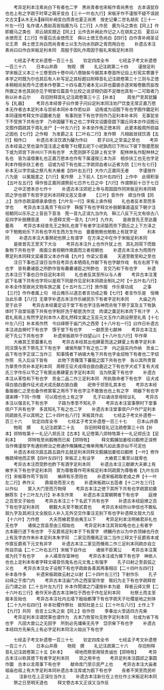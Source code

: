 <!-- { "loadSidebar": true } -->
　　考异足利本注素尚白下有者也二字　黒尚青者也宋板作青尚黒也　古本语犹存也也上有之字疏于时草之萌牙变白【三十一叶右九行】宋板牙作不谨按不疑不误説文古文从木无头嶭同补阙变白而青也夏正尚黒　按史记秦二世名胡亥【三十一叶左一行】名作谓人畏赵高皆指鹿为马【二行】人作民　鹿为马之类也【同上】作即鹿马之类也　郑云胡亥既近【同上】云作去补阙此作记之人在胡亥之后　夏后以水徳而王【三行】作夏后氏金徳而王　舜以土徳王色尚白【四行】白作青补阙圣证论王肃　舜土徳王尚白而尚青者土以生为功水则辟之青而用白也
　　补遗古本注素尚曰曰作白宋板足利本同　周殷于因礼作周因于殷礼宋板足利本同

　　七经孟子考文补遗卷一百三十五
　　钦定四库全书
　　七经孟子考文补遗卷一百三十六
　　日本山井鼎
　　物观　撰
　　礼记注疏第二十四
　　谨按足利学宋板正义本三十三卷至四十卷中间八卷缺矣今据其本卷首所记自上杉宪实寄置于本学之时既为尔也其后有人补写足之其标题曰附释音礼记注疏卷第三十三则与正徳本稍相肖矣而今正徳本作卷第二十四与嘉万诸本无以异也葢彼亦逐宋板卷数而妄改所据之本也其説亦见于明堂位篇首今比校之讹谬相仍固不足徴也其有一二可取者乃称以补本云尔
　　存旧附释音礼记注疏卷第三十三【补本】
　　周坐尸至其犹醵与【礼器】
　　考异古本经曽子曰作曽子问曰足利本同注劝尸饮食无常正嘉万厯本无作者古本足利本与崇祯本同补本作若似非　诏侑或为诏囿下有也字囿作圜足利本同谨按考释文作诏圜者为是　有事则坐下有也字则作乃足利本补本同　无事犹坐下不受旅下共有也字　乃命国醵下有之也二字释文诏圜音圆下圜丘同本亦作诏囿元文囿作圆疏其于周礼坐尸【一叶左六行】补本坐作侑正徳本同　此更本殷周所损益之因也【七行】之作相　为发爵之主【二叶右二行】发作祭　凡相敌敛钱饮酒【五行】相作口
　　补遗古本注饮酒为醵为作曰
　　君子曰礼之至温之至也
　　考异古本经温之至也温作蕰注逺之者敬下社稷五祀下小祀孰而已下所以下彼下慤蹙愿貎下或为郊宫下并州川下共有也字　大愿则辞不见辞上有文字　配林林名作配林林之名也　皆为温借重礼也正嘉万厯本也作有下属谨按三本为非　相歩扶工也无也字足利本作相歩扶工者也　诏或为绍下有也矣二字疏郊血者以近者为防【三叶左七行】补本无以字宗庙之祭凡有大飨者【四叶右五行】大作六正嘉同无者
　　字谨按作六为是　以冕服差之【六行】冕作祭　上下前人【五叶右四行】上作中　此得积渐【五叶左五行】得作皆正嘉同谓祭前七日齐七日之中【六行】作谓祭前十日于七日
　　之中正徳本亦七作十
　　补遗古本注郊祀上帝与周固固作同宋板足利本同頖郊之学也頖下有宫字足利本同释文恶又音虖
　　【三叶】音作作　顺当作慎【同上】当作亦疏温顺承承借也【六叶左一行】宋板上承作相
　　礼也者反本至而多学也
　　考异古本注禹贡下有曰字　鞂服下有也字释文补脱朝事直遥反下朝夕注视朝同以乐乐之上音岳下音洛　莞一音九正误九当作丸　鞂江八反下元文有徐古八反四字补脱穗音遂
　　补遗释文莞一音九【六叶】九作丸
　　是故昔先王至达亹亹焉
　　考异古本经昔先王之制礼也昔下有者字注闭蛰而烝下圆丘之上下方泽之中下勉勉劝乐下共有也字月生西方生作出　亹亹勉勉也勉勉上有犹字足
　　利本同
　　补遗古本注大事祭祀也祭上有谓字　在方泽之中在作于宋板足利本同
　　是故昔先王至天下大治
　　考异古本注升上也作升犹上也　其礼则简下而致象物下共有也字　南面立者视朝作南面而立者视朝也
　　补遗古本注水为雨雨作寒足利本同释文梁甫音父本亦作甫【九叶】作梁父音甫
　　天道至敎至和之至也
　　注日下事也正误日当作目考异古本牺周礼作献下有也字献作戏　有左右房下有也字　皆有罍诸臣之所酢作皆有罍罍诸臣之所酢也　言交乃和下有也字
　　补遗古本注日下事也日作目足利本同
　　礼也者反其至所以与人者
　　考异古本注濩武下名瑗下共有也字将以是观下同是作见足利本同疏全制礼之时【十五叶右八行】补本全作至故尚文物车旅之属【十五叶左二行】旅作服　作乐章功成
　　之事【三行】作作者属上句　经云脩乐以道志者言功成之极【七行】者言作乐是　恒脩治此乐章【八行】无章字补遗古本注作乐縁民乐下有者字足利本同
　　大庙之内至于此乎
　　考异古本经羮定诏于堂下有也字注告神而杀牲下祭于室及主下牲孰体时下自堂徂基下共有也字制肝洗于郁鬯洗作沈　肉谓之羮足利本肉下有汁字　人君礼焉焉上有然字足利本作人君礼然释文属之玉反元文玉作六疏设祭至礼焉【十七叶左八行】补本焉作然　今曰绎祭于庙门外之西旁【十八叶右一行】曰作日补遗古本注进血膋时下有也字　馔于堂下有也字
　　一献质至七献神
　　考异古本注五祀下先公下共有也字
　　补遗宋板疏毕于四望山川【十八叶左六行】毕作卑
　　大飨其王至葢重礼也
　　考异古本经其出也肆夏而送之肆夏上有奏字足利本同注馔与贡下祭先王下有也字　诸侯所献下有之也二字　内之庭实内作纳　贡金二品下有也字正误二当作三　知事情者下纳锡大龟下共有也字金炤物下有者也二字炤作照　先入后设下皆有
　　此物下贡篠簜下蕃服之国下共有也字　各以其所贵寳为挚贵作贡补本足利本同　周穆王征犬戎得白狼白鹿近之下有也字犬戎下复有犬戎氏三字作乐以节之下有賔出奏肆夏五字足利本同　当为陔夏下有也字
　　补遗古本注从革性和下有也字　贡金二品二作三足利本同　所执致命者下有也字　征犬戎得白狼白鹿作征犬戎犬戎氏献白狼白鹿
　　祀帝于郊至礼其本也
　　考异古本经备服器仁之至也备作修賔客之用币下有也字注不敢致也也上有之字　明器下有也字谓来赙下同作赠　可以观也也上有之字
　　孔子曰诵诗至毋轻议礼
　　考异古本注以强言礼下有也字
　　子路为季至不知礼乎
　　考异古本注室事祭时下堂事傧户下共有也字　多其知礼下有之也二字
　　补遗古本注堂事傧户户作尸足利本同疏故孔子以其明之【二十四叶右八行】宋板其作此
　　七经孟子考文补遗卷一百三十六
　　钦定四库全书
　　七经孟子考文补遗卷一百三十七
　　日本山井鼎
　　物观　撰
　　礼记注疏第二十五
　　存旧附释音礼记注疏卷第三十四【补本】郊特牲第十一礼记八郑氏注【古本】礼记卷第八郊特牲第十一礼记郑氏注【足利本】
　　郊特牲至尚腵脩而已矣【郊特牲】
　　释文鍜脯加姜桂曰腵修正误修当作脩谨按字有通别修治之修通作脩脯脩之脩单用脩凡如此类亦似不可泥也
　　补遗古本经次路五路五路作五就足利本同释文鍜脯加姜桂曰腵修【一叶】修作脩疏埽地而正祭【四叶左四行】宋板正上有设字
　　大飨君三重至以就卑也
　　考异古本注而受酢也酢下有酒字足利本同
　　补遗古本注三献卿大夫卿上有飨字夫下有也字足利本同　賔为尊敬尊作苟宋板足利本同疏賔为尊敬者【九叶左四行】宋板尊作苟下皆同
　　飨禘有乐至阳也
　　补遗宋板疏取老成之养【十一叶左二行】养作义
　　鼎爼竒而至义也
　　补遗宋板疏以五笾者【十二叶左三行】以作似
　　賔入大门至而万物得
　　考异古本注之徳下其所下共有也字疏賔初奠酬荐东【十三叶左九行】补本东作朿
　　补遗古本注賔朝聘者下有也字
　　庭燎之百至文子始也
　　考异古本注三十下名武下共有也字
　　补遗古本经庭燎之百下有也字足利本同
　　朝觐大夫至不敢贰君也
　　考异古本经所以申信也不敢私觌九字及其闲注文全脱后人补入无外交交作事注无别下有也字补遗释文觌大力反【十六叶】力作厯
　　大夫而飨君至由夷王以下
　　考异足利本注明飨君非礼也无也字
　　诸侯之宫县至由三桓始也
　　考异足利本注其背如龟也也上有者字　古本蔽行道下有也字　于反爵焉足利本于下有賔字　绣黼丹衣以为中衣领縁也丹衣上有及字衣作朱补本足利本朱字同　二家见而僭焉正误二当作三释文于反爵焉本或作賔反爵焉下元文有非字
　　补遗古本注二家见而僭焉二作三足利本同疏亦自立所自宗庙【二十二叶右五行】宋板下自作出
　　诸侯不臣寓公
　　考异古本注寓或为托下有也字
　　乡人禓至存室神也
　　考异古本注或为傩下有也字　神依人也也上足利本有者字释文禓音伤鬼名也元文鬼上有强字
　　孔子曰射之至县弧之义也
　　考异古本注女子设帨下有也字疏故各善其两事相应【二十四叶左四行】补本各作多
　　补遗宋板疏故云射之以射【二十四叶左三行】下射作乐
　　孔子曰绎之于库门内
　　考异古本注庙门外之西室室作堂　贩妇为主下有也字疏释宫云门谓之祊【二十五叶左九行】补本作閍谓之门谨按补本为是　释者云绎又祭【二十六叶右三行】者作天补遗古本注神位于西也于作在足利本同
　　社祭土而主至报本反始也
　　考异古本注社内北墙下殷始都薄下有也字疏天子社稷是地之别体【二十九叶右四行】补本社稷作祭社　故知社是土公【三十叶左八行】土作上下【九行】共同　伯言土公失之矣【同上】伯作但
　　季春出火至适四方先柴
　　考异足利本注谓焚莱也谓作为　古本乃牧誓社无牧字足利本同　社或为省下有也字　凡田大兽公之无田字　所到必先燔柴无先字　岱宗柴下有也字
　　补遗古本经四方先柴先上有必字足利本同注火始出下有也字

　　七经孟子考文补遗卷一百三十七
　　钦定四库全书
　　七经孟子考文补遗卷一百三十八
　　日本山井鼎
　　物观　撰
　　礼记注疏第二十六
　　存旧附释音礼记注疏卷第三十五【补本】
　　埽地而祭至用犊贵诚也【郊特牲】
　　考异古本注以称其徳下有者字足利本同
　　郊之用辛也
　　考异足利本注圆邱之事圆作圜　古本以言周事下有也字
　　献命库门至示民严上也
　　考异古本注大庙者祖庙也祖上有大字足利本同补遗古本注库或为廏下有也字
　　丧者不哭至而民听上
　　注新仕在上正误仕当作土
　　补遗古本注新仕在上也仕作土宋板足利本同
　　祭之日至明天道也
　　释文卷古本又正误又当作反
